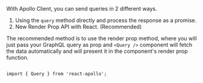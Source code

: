 With Apollo Client, you can send queries in 2 different ways.

1. Using the `query` method directly and process the response as a promise.
2. New Render Prop API with React. (Recommended)

The recommended method is to use the render prop method, where you will just pass your GraphQL query as prop and `<Query />` component will fetch the data automatically and will present it in the component's render prop function.

```

import { Query } from 'react-apollo';

```

